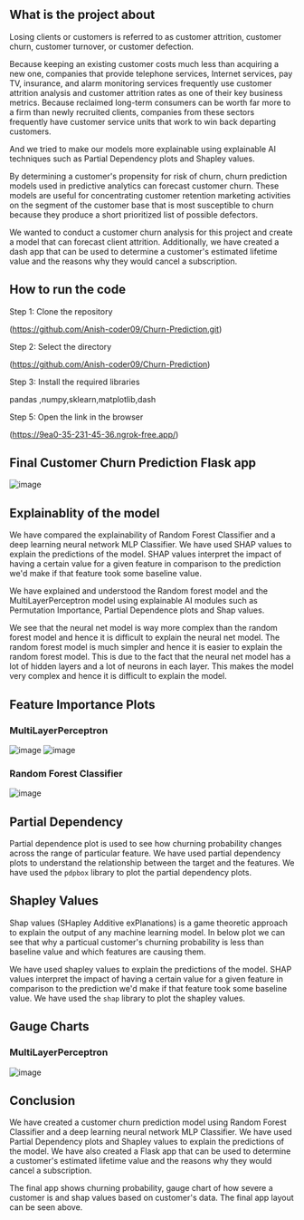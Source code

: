 

## What is the project about

Losing clients or customers is referred to as customer attrition, customer churn, customer turnover, or customer defection.

Because keeping an existing customer costs much less than acquiring a new one, companies that provide telephone services, Internet services, pay TV, insurance, and alarm monitoring services frequently use customer attrition analysis and customer attrition rates as one of their key business metrics. Because reclaimed long-term consumers can be worth far more to a firm than newly recruited clients, companies from these sectors frequently have customer service units that work to win back departing customers.

And we tried to make our models more explainable using explainable AI techniques such as Partial Dependency plots and Shapley values.

By determining a customer's propensity for risk of churn, churn prediction models used in predictive analytics can forecast customer churn. These models are useful for concentrating customer retention marketing activities on the segment of the customer base that is most susceptible to churn because they produce a short prioritized list of possible defectors.

We wanted to conduct a customer churn analysis for this project and create a model that can forecast client attrition. Additionally, we have created a dash app that can be used to determine a customer's estimated lifetime value and the reasons why they would cancel a subscription.

## How to run the code

Step 1: Clone the repository

   (https://github.com/Anish-coder09/Churn-Prediction.git)

Step 2: Select the directory

   (https://github.com/Anish-coder09/Churn-Prediction)

Step 3: Install the required libraries

   pandas ,numpy,sklearn,matplotlib,dash 



Step 5: Open the link in the browser

(https://9ea0-35-231-45-36.ngrok-free.app/)

## Final Customer Churn Prediction Flask app

![image](https://github.com/user-attachments/assets/53145989-cae7-40a1-bf7f-4852d69b06c9)


## Explainablity of the model

We have compared the explainability of Random Forest Classifier and a deep learning neural network MLP Classifier. We have used SHAP values to explain the predictions of the model. SHAP values interpret the impact of having a certain value for a given feature in comparison to the prediction we'd make if that feature took some baseline value.

We have explained and understood the Random forest model and the MultiLayerPerceptron model using explainable AI modules such as Permutation Importance, Partial Dependence plots and Shap values.

We see that the neural net model is way more complex than the random forest model and hence it is difficult to explain the neural net model. The random forest model is much simpler and hence it is easier to explain the random forest model.
This is due to the fact that the neural net model has a lot of hidden layers and a lot of neurons in each layer. This makes the model very complex and hence it is difficult to explain the model.

## Feature Importance Plots

### MultiLayerPerceptron

![image](https://github.com/user-attachments/assets/37bb7739-b747-4f85-9b39-d1f34818fa75)
![image](https://github.com/user-attachments/assets/8f85e9ca-a186-4526-b35a-4137b2beb9e5)


### Random Forest Classifier

![image](https://github.com/user-attachments/assets/73ae7e5c-0c4c-4826-aad6-f3bcb959f2c8)

## Partial Dependency

Partial dependence plot is used to see how churning probability changes across the range of particular feature.
We have used partial dependency plots to understand the relationship between the target and the features. We have used the `pdpbox` library to plot the partial dependency plots.

## Shapley Values

Shap values (SHapley Additive exPlanations) is a game theoretic approach to explain the output of any machine learning model. In below plot we can see that why a particual customer's churning probability is less than baseline value and which features are causing them.

We have used shapley values to explain the predictions of the model. SHAP values interpret the impact of having a certain value for a given feature in comparison to the prediction we'd make if that feature took some baseline value. We have used the `shap` library to plot the shapley values.



## Gauge Charts

### MultiLayerPerceptron

![image](https://github.com/user-attachments/assets/e51b6796-6578-46de-b011-584b2cc3b7d6)




## Conclusion

We have created a customer churn prediction model using Random Forest Classifier and a deep learning neural network MLP Classifier. We have used Partial Dependency plots and Shapley values to explain the predictions of the model. We have also created a Flask app that can be used to determine a customer's estimated lifetime value and the reasons why they would cancel a subscription.

The final app shows churning probability, gauge chart of how severe a customer is and shap values based on customer's data. The final app layout can be seen above.
